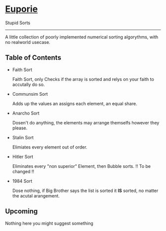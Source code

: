 # [Euporie](https://solarsystem.nasa.gov/moons/jupiter-moons/euporie/in-depth/ "NASA")
Stupid Sorts
____________

A little collection of poorly implemented numerical sorting algorythms, with no realworld usecase.

## Table of Contents

* Faith Sort

    Faith Sort, only Checks if the array is sorted and relys on your faith to accutally do so.

* Communsim Sort

    Adds up the values an assigns each element, an equal share.

* Anarcho Sort

    Dosen't do anything, the elements may arrange themselfs however they please.

* Stalin Sort

    Elimiates every element out of order.

* Hitler Sort

    Eliminates every "non superior" Element, then Bubble sorts. !! To be changed !!

* 1984 Sort

    Dose nothing, if Big Brother says the list is sorted it **IS** sorted,
    no matter the acutal arangement.

## Upcoming

Nothing here you
might suggest something
